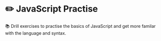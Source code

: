 # ✏️ JavaScript Practise

📚 Drill exercises to practise the basics of JavaScript and get more familar with the language and syntax.
